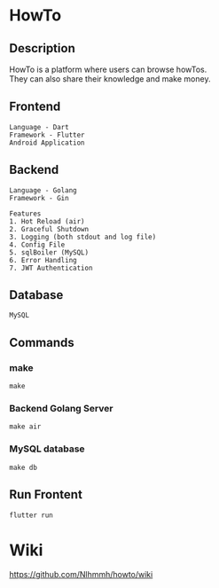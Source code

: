 # HowTo

## Description

HowTo is a platform where users can browse howTos. <br/> They can also share their knowledge and make money.

## Frontend

```
Language - Dart
Framework - Flutter
Android Application
```

## Backend

```
Language - Golang
Framework - Gin

Features
1. Hot Reload (air)
2. Graceful Shutdown
3. Logging (both stdout and log file)
4. Config File
5. sqlBoiler (MySQL)
6. Error Handling
7. JWT Authentication
```

## Database

```
MySQL
```

## Commands

### make
```
make
```
### Backend Golang Server
```
make air
```
### MySQL database
```
make db
```

## Run Frontent
```
flutter run
```

# Wiki
https://github.com/Nlhmmh/howto/wiki
